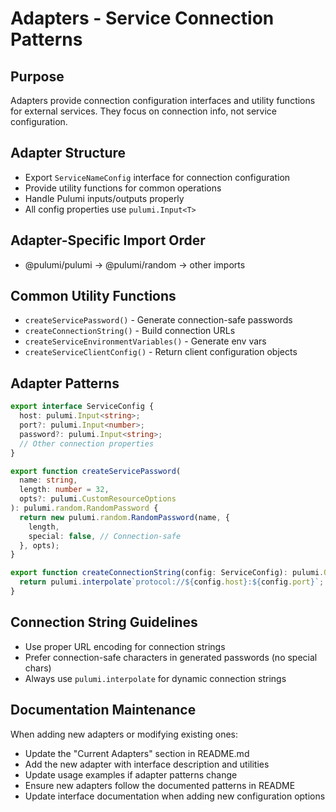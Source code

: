 # Adapters - Service Connection Patterns

## Purpose
Adapters provide connection configuration interfaces and utility functions for external services. They focus on connection info, not service configuration.

## Adapter Structure
- Export `ServiceNameConfig` interface for connection configuration
- Provide utility functions for common operations
- Handle Pulumi inputs/outputs properly
- All config properties use `pulumi.Input<T>`

## Adapter-Specific Import Order
- @pulumi/pulumi → @pulumi/random → other imports

## Common Utility Functions
- `createServicePassword()` - Generate connection-safe passwords
- `createConnectionString()` - Build connection URLs
- `createServiceEnvironmentVariables()` - Generate env vars
- `createServiceClientConfig()` - Return client configuration objects

## Adapter Patterns
```typescript
export interface ServiceConfig {
  host: pulumi.Input<string>;
  port?: pulumi.Input<number>;
  password?: pulumi.Input<string>;
  // Other connection properties
}

export function createServicePassword(
  name: string,
  length: number = 32,
  opts?: pulumi.CustomResourceOptions
): pulumi.random.RandomPassword {
  return new pulumi.random.RandomPassword(name, {
    length,
    special: false, // Connection-safe
  }, opts);
}

export function createConnectionString(config: ServiceConfig): pulumi.Output<string> {
  return pulumi.interpolate`protocol://${config.host}:${config.port}`;
}
```

## Connection String Guidelines
- Use proper URL encoding for connection strings
- Prefer connection-safe characters in generated passwords (no special chars)
- Always use `pulumi.interpolate` for dynamic connection strings

## Documentation Maintenance
When adding new adapters or modifying existing ones:
- Update the "Current Adapters" section in README.md
- Add the new adapter with interface description and utilities
- Update usage examples if adapter patterns change
- Ensure new adapters follow the documented patterns in README
- Update interface documentation when adding new configuration options